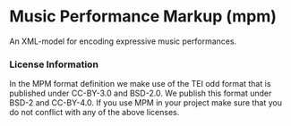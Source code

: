 # Music Performance Markup (mpm)

An XML-model for encoding expressive music performances.

### License Information

In the MPM format definition we make use of the TEI odd format that is published under CC-BY-3.0 and BSD-2.0. We publish this format under BSD-2 and CC-BY-4.0. If you use MPM in your project make sure that you do not conflict with any of the above licenses.